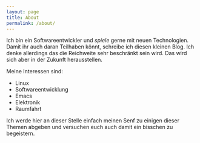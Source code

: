 ```yaml
---
layout: page
title: About
permalink: /about/
---
```

Ich bin ein Softwareentwickler und *spiele* gerne mit neuen
Technologien. Damit ihr auch daran Teilhaben könnt, schreibe ich
diesen kleinen Blog. Ich denke allerdings das die Reichweite
sehr beschränkt sein wird. Das wird sich aber in der Zukunft
herausstellen.

Meine Interessen sind:
* Linux
* Softwareentwicklung
* Emacs
* Elektronik
* Raumfahrt

Ich werde hier an dieser Stelle einfach meinen Senf zu einigen
dieser Themen abgeben und versuchen euch auch damit ein bisschen zu
begeistern.
